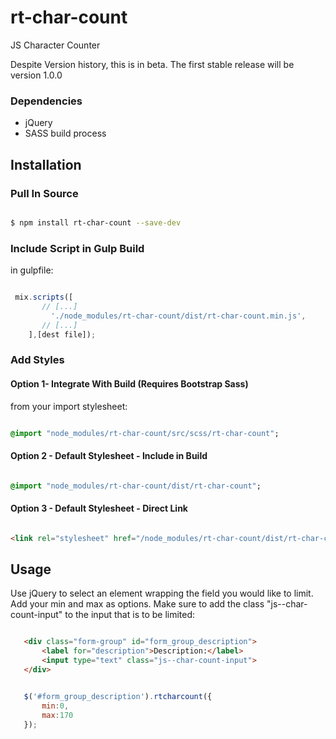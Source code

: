 # rt-char-count
JS Character Counter

Despite Version history, this is in beta.  The first stable release will be version 1.0.0  

### Dependencies
* jQuery
* SASS build process

## Installation



### Pull In Source

``` bash 

$ npm install rt-char-count --save-dev

```



### Include Script in Gulp Build
in gulpfile:


``` javascript 

 mix.scripts([
       // [...] 
         './node_modules/rt-char-count/dist/rt-char-count.min.js',
       // [...] 
    ],[dest file]);

```


### Add Styles

#### Option 1- Integrate With Build (Requires Bootstrap Sass)

from your import stylesheet:

``` sass 

@import "node_modules/rt-char-count/src/scss/rt-char-count";

```
 
#### Option 2 - Default Stylesheet  - Include in Build
``` sass 

@import "node_modules/rt-char-count/dist/rt-char-count";

```
#### Option 3 - Default Stylesheet  - Direct Link

``` html 

<link rel="stylesheet" href="/node_modules/rt-char-count/dist/rt-char-count.css">

```
   
   
 

 ## Usage
 Use jQuery to select an element wrapping the field you would like to limit.  Add your min and max as options.  Make sure to add the class "js--char-count-input" to the input that is to be limited:
 
 
 ``` html 
 
	<div class="form-group" id="form_group_description">
		<label for="description">Description:</label>
		<input type="text" class="js--char-count-input">
	</div>
 
 ```
 
 
 ``` javascript 
 
	$('#form_group_description').rtcharcount({
		min:0,
		max:170
	});
 
 ```
 
 
 
 
